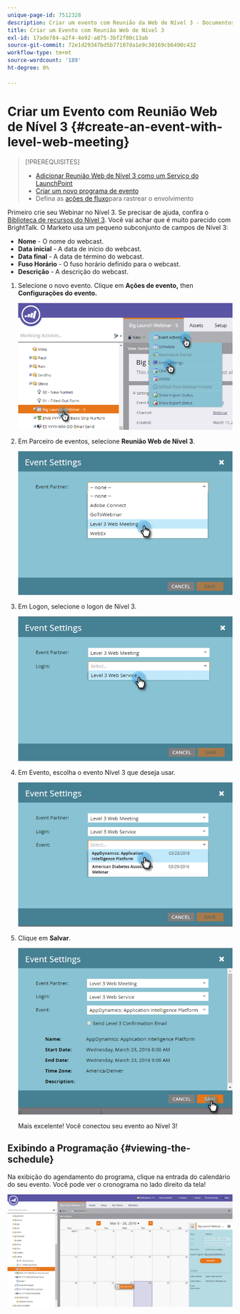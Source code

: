 ```yaml
---
unique-page-id: 7512328
description: Criar um evento com Reunião da Web de Nível 3 - Documentos do Marketo - Documentação do produto
title: Criar um Evento com Reunião Web de Nível 3
exl-id: 17ade784-a2f4-4e92-a875-3bf2f80c13ab
source-git-commit: 72e1d29347bd5b77107da1e9c30169cb6490c432
workflow-type: tm+mt
source-wordcount: '189'
ht-degree: 0%

---
```


# Criar um Evento com Reunião Web de Nível 3 {#create-an-event-with-level-web-meeting}

>[!PREREQUISITES]
>
>* [Adicionar Reunião Web de Nível 3 como um Serviço do LaunchPoint](/help/marketo/product-docs/administration/additional-integrations/add-level-3-web-meeting-as-a-launchpoint-service.md)
>* [Criar um novo programa de evento](/help/marketo/product-docs/demand-generation/events/understanding-events/create-a-new-event-program.md)
>* Defina as [ações de fluxo](/help/marketo/product-docs/core-marketo-concepts/smart-campaigns/flow-actions/add-a-flow-step-to-a-smart-campaign.md)para rastrear o envolvimento


Primeiro crie seu Webinar no Nível 3. Se precisar de ajuda, confira o [Biblioteca de recursos do Nível 3](https://www.level3.com/en/resource-library/). Você vai achar que é muito parecido com BrightTalk.  O Marketo usa um pequeno subconjunto de campos de Nível 3:

* **Nome** - O nome do webcast.
* **Data inicial** - A data de início do webcast.
* **Data final** - A data de término do webcast.
* **Fuso Horário** - O fuso horário definido para o webcast.
* **Descrição** - A descrição do webcast.

1. Selecione o novo evento. Clique em **Ações de evento,** then **Configurações do evento.**

   ![](assets/image2016-3-24-15-3a40-3a39.png)

1. Em Parceiro de eventos, selecione **Reunião Web de Nível 3**.

   ![](assets/image2016-3-24-15-3a42-3a10.png)

1. Em Logon, selecione o logon de Nível 3.

   ![](assets/image2016-3-24-15-3a43-3a43.png)

1. Em Evento, escolha o evento Nível 3 que deseja usar.

   ![](assets/image2016-3-24-15-3a44-3a41.png)

1. Clique em **Salvar**.

   ![](assets/image2016-3-24-15-3a45-3a31.png)

   Mais excelente! Você conectou seu evento ao Nível 3!

## Exibindo a Programação  {#viewing-the-schedule}

Na exibição do agendamento do programa, clique na entrada do calendário do seu evento. Você pode ver o cronograma no lado direito da tela!

![](assets/image2016-3-24-15-3a51-3a7.png)
